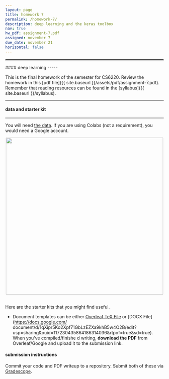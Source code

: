 ```yaml
---
layout: page
title: homework 7
permalink: /homework-7/
description: deep learning and the keras toolbox
nav: true
hw_pdf: assignment-7.pdf
assigned: november 7
due_date: november 21
horizontal: false
---
```


<hr style="border:2px solid gray">
#### deep learning
-----

This is the final homework of the semester for CS6220. Review the homework in this [pdf file]({{ site.baseurl }}/assets/pdf/assignment-7.pdf). Remember that reading resources can be found in the [syllabus]({{ site.baseurl }}/syllabus).

-----
#### data and starter kit
-----

You will need [the data](https://course.ccs.neu.edu/cs6220/fall2023/homework-7/data/titanic). If you are using Colabs (not a requirement), you would need a Google account.

<center>
<img 
  src="https://images.immediate.co.uk/production/volatile/sites/7/2018/01/TIT011DJ_0-345b632.jpg"
  width="500" height="auto">
</center>
<br>

Here are the starter kits that you might find useful.

* Document templates can be either [Overleaf TeX File](https://www.overleaf.com/read/zfwcfsbbgtxj) or [DOCX File](https://docs.google.com/
document/d/1qXipr5Ko2Xpf71GbLzEZXa9khB5w4O2B/edit?usp=sharing&ouid=117230435864186314036&rtpof=true&sd=true). When you've compiled/finishe
d writing, **download the PDF** from Overleaf/Google and upload it to the submission link. 


#### submission instructions

Commit your code and PDF writeup to a repository. Submit both of these via [Gradescope](https://www.gradescope.com/courses/583114).


